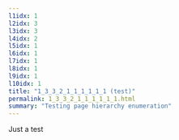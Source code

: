 ```yaml
---
l1idx: 1
l2idx: 3
l3idx: 3
l4idx: 2
l5idx: 1
l6idx: 1
l7idx: 1
l8idx: 1
l9idx: 1
l10idx: 1
title: "1_3_3_2_1_1_1_1_1_1 (test)"
permalink: 1_3_3_2_1_1_1_1_1_1.html
summary: "Testing page hierarchy enumeration"
---
```

Just a test
